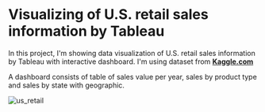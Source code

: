 # Visualizing of U.S. retail sales information by Tableau

In this project, I'm showing data visualization of U.S. retail sales information by Tableau with interactive dashboard. I'm using dataset from **[Kaggle.com](https://www.kaggle.com/datasets/claudiojnior/u-s-retail-dataset)**

A dashboard consists of table of sales value per year, sales by product type and sales by state with geographic.



![us_retail](https://github.com/jsutthida/Visualizing-of-U.S.-retail-sales-information/assets/160230541/ce573604-eeae-48e7-b26f-ff86500f4b26)

